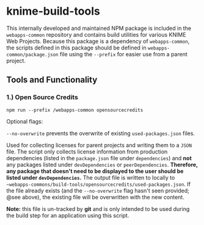 # knime-build-tools

This internally developed and maintained NPM package is included in the `webapps-common` repository and contains build
utilities for various KNIME Web Projects. Because this package is a dependency of `webapps-common`, the scripts
defined in this package should be defined in `webapps-common/package.json` file using the `--prefix` for easier use
from a parent project.

## Tools and Functionality

### 1.) Open Source Credits

`npm run --prefix /webapps-common opensourcecredits`

Optional flags:

`--no-overwrite` prevents the overwrite of existing `used-packages.json` files.

Used for collecting licenses for parent projects and writing them to a `JSON` file. The script only collects license
information from production dependencies (listed in the `package.json` file under `dependencies`) and **not** any
packages listed under `devDependencies` or `peerDependencies`.
**Therefore, any package that doesn't need to be displayed to the user should be listed under `devDependencies`.**
The output file is written to locally to `~webapps-commons/build-tools/opensourcecredits/used-packages.json`. If the
file already exists (and the `--no-overwrite` flag hasn't seen provided; @see above), the existing file will be
overwritten with the new content.

**Note:** this file is un-tracked by **git** and is only intended to be used during the build step for an application
using this script.